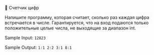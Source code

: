 🤔 Счетчик цифр

Напишите программу, которая считает, сколько раз каждая цифра встречается в числе. Гарантируется, что на вход подаются только положительные целые числа, не выходящие за диапазон int.

Sample Input:
`12823`

Sample Output:
`1:1 2:2 3:1 8:1`